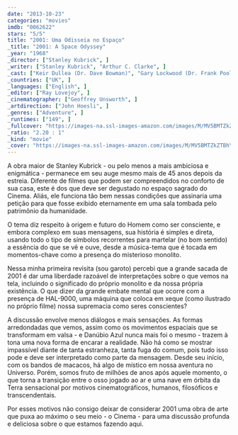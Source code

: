 ```yaml
---
date: "2013-10-23"
categories: "movies"
imdb: "0062622"
stars: "5/5"
title: "2001: Uma Odisseia no Espaço"
_title: "2001: A Space Odyssey"
_year: "1968"
_director: ["Stanley Kubrick", ]
_writer: ["Stanley Kubrick", "Arthur C. Clarke", ]
_cast: ["Keir Dullea (Dr. Dave Bowman)", "Gary Lockwood (Dr. Frank Poole)", "William Sylvester (Dr. Heywood R. Floyd)", "Daniel Richter (Moon-Watcher)", "Leonard Rossiter (Dr. Andrei Smyslov)", "Margaret Tyzack (Elena)", "Robert Beatty (Dr. Ralph Halvorsen)", "Sean Sullivan (Dr. Bill Michaels)", "Douglas Rain (HAL 9000)", ]
_countries: ["UK", ]
_languages: ["English", ]
_editor: ["Ray Lovejoy", ]
_cinematographer: ["Geoffrey Unsworth", ]
_artdirection: ["John Hoesli", ]
_genres: ["Adventure", ]
_runtimes: ["149", ]
_fullcover: "https://images-na.ssl-images-amazon.com/images/M/MV5BMTZkZTBhYmUtMTIzNy00YTViLTg1OWItNGUwMmVlN2FjZTVkXkEyXkFqcGdeQXVyNDYyMDk5MTU@.jpg"
_ratio: "2.20 : 1"
_kind: "movie"
_cover: "https://images-na.ssl-images-amazon.com/images/M/MV5BMTZkZTBhYmUtMTIzNy00YTViLTg1OWItNGUwMmVlN2FjZTVkXkEyXkFqcGdeQXVyNDYyMDk5MTU@._V1._SX94_SY140_.jpg"
---
```

A obra maior de Stanley Kubrick - ou pelo menos a mais ambiciosa e enigmática - permanece em seu auge mesmo mais de 45 anos depois da estreia. Diferente de filmes que podem ser compreendidos no conforto de sua casa, este é dos que deve ser degustado no espaço sagrado do Cinema. Aliás, ele funciona tão bem nessas condições que assinaria uma petição para que fosse exibido eternamente em uma sala tombada pelo patrimônio da humanidade.

O tema diz respeito à origem e futuro do Homem como ser consciente, e embora complexo em suas mensagens, sua história é simples e direta, usando todo o tipo de símbolos recorrentes para martelar (no bom sentido) a essência do que se vê e ouve, desde a música-tema que é tocada em momentos-chave como a presença do misterioso monolito.

Nessa minha primeira revisita (sou garoto) percebi que a grande sacada de 2001 é dar uma liberdade razoável de interpretações sobre o que vemos na tela, incluindo o significado do próprio monolito e da nossa própria existência. O que dizer da grande embate mental que ocorre com a presença de HAL-9000, uma máquina que coloca em xeque (como ilustrado no próprio filme) nossa supremacia como seres conscientes?

A discussão envolve menos diálogos e mais sensações. As formas arredondadas que vemos, assim como os movimentos espaciais que se transformam em valsa - e Danúbio Azul nunca mais foi o mesmo - trazem à tona uma nova forma de encarar a realidade. Não há como se mostrar impassível diante de tanta estranheza, tanta fuga do comum, pois tudo isso pode e deve ser interpretado como parte da mensagem. Desde seu início, com os bandos de macacos, há algo de místico em nossa aventura no Universo. Porém, somos fruto de milhões de anos após aquele momento, o que torna a transição entre o osso jogado ao ar e uma nave em órbita da Terra sensacional por motivos cinematográficos, humanos, filosóficos e transcendentais.

Por esses motivos não consigo deixar de considerar 2001 uma obra de arte que puxa ao máximo o seu meio - o Cinema - para uma discussão profunda e deliciosa sobre o que estamos fazendo aqui.


